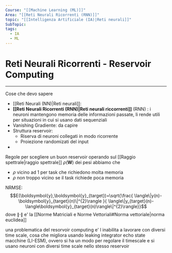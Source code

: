 ```yaml
---
Course: "[[Machine Learning (ML)]]"
Area: "[[Reti Neurali Ricorrenti (RNN)]]"
topic: "[[Intelligenza Artificiale (IA)|Reti neurali]]"
SubTopic: 
tags:
  - IA
  - ML
---
```

# Reti Neurali Ricorrenti - Reservoir Computing
---


Cose che devo sapere
- [[Reti Neurali (NN)|Reti neurali]]: 
- __[[Reti Neurali Ricorrenti (RNN)|Reti neurali riccorrenti]]__ (RNN) : i neuroni mantengono memoria delle informazioni passate, li rende utili per situazioni in cui si usano dati sequenziali 
- Vanishing Gradiente:  da capire
- Struttura reservoir: 
	- Riserva di neuroni collegati in modo ricorrente
	- Proiezione randomizati del input 
- 


Regole per scegliere un buon reservoir operando sul [[Raggio spettrale|raggio spettrale]]  $\rho(\boldsymbol{W})$  dei pesi abbiamo che 
- $\rho$ vicino ad 1 per task che richiedono molta memoria
- $\rho$ non troppo vicino se il task richiede poca memoria



NRMSE:
$$E(\boldsymbol{y},\boldsymbol{y}_{target})=\sqrt{\frac{ \langle\|y(n)-\boldsymbol{y}_{target}(n)\|^{2}\rangle }{ \langle\|y_{target}(n)-\langle\boldsymbol{y}_{target}(n)\rangle\|^{2}\rangle}}$$
dove $\|\cdot\|$ e' la [[Norme Matriciali e Norme Vettoriali#Norma vettoriale|norma euclidea]]



una problematica del resorvoir computing e' l inabilita a lavorare con diversi time scale, cosa che migliora usando  leaking integrator echo state macchine (LI-ESM), ovvero si ha un modo per regolare il timescale e si usano neuroni con diversi time scale nello stesso reservoir